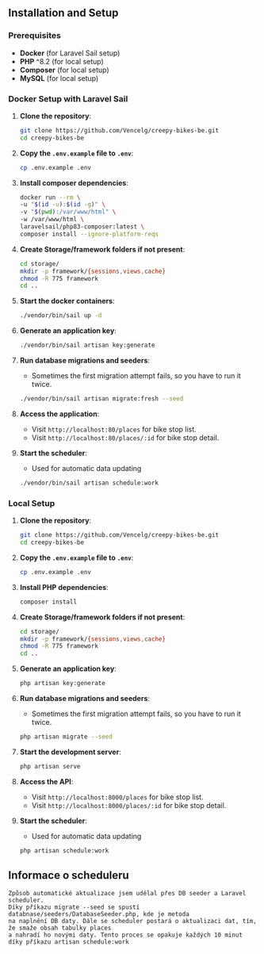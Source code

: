 ## Installation and Setup

### Prerequisites

- **Docker** (for Laravel Sail setup)
- **PHP** ^8.2 (for local setup)
- **Composer** (for local setup)
- **MySQL** (for local setup)

### Docker Setup with Laravel Sail

1. **Clone the repository**:
    ```bash
    git clone https://github.com/Vencelg/creepy-bikes-be.git
    cd creepy-bikes-be
    ```

2. **Copy the `.env.example` file to `.env`**:
    ```bash
    cp .env.example .env
    ```
3. **Install composer dependencies**:
    ```bash
    docker run --rm \
    -u "$(id -u):$(id -g)" \
    -v "$(pwd):/var/www/html" \
    -w /var/www/html \
    laravelsail/php83-composer:latest \
    composer install --ignore-platform-reqs
    ````

4. **Create Storage/framework folders if not present**:
    ```bash
    cd storage/
    mkdir -p framework/{sessions,views,cache}
    chmod -R 775 framework
    cd ..
    ````

5. **Start the docker containers**:
    ```bash
    ./vendor/bin/sail up -d
    ```

6. **Generate an application key**:
    ```bash
    ./vendor/bin/sail artisan key:generate
    ```

7. **Run database migrations and seeders**:
    - Sometimes the first migration attempt fails, so you have to run it twice.
    ```bash
    ./vendor/bin/sail artisan migrate:fresh --seed
    ```

8. **Access the application**:
   - Visit `http://localhost:80/places` for bike stop list.
   - Visit `http://localhost:80/places/:id` for bike stop detail.
    
9. **Start the scheduler**:
   - Used for automatic data updating
   ```bash
   ./vendor/bin/sail artisan schedule:work
   ```
    
### Local Setup

1. **Clone the repository**:
    ```bash
    git clone https://github.com/Vencelg/creepy-bikes-be.git
    cd creepy-bikes-be
    ```

2. **Copy the `.env.example` file to `.env`**:
    ```bash
    cp .env.example .env
    ```

3. **Install PHP dependencies**:
    ```bash
    composer install
    ```

4. **Create Storage/framework folders if not present**:
    ```bash
    cd storage/
    mkdir -p framework/{sessions,views,cache}
    chmod -R 775 framework
    cd ..
    ````

5. **Generate an application key**:
    ```bash
    php artisan key:generate
    ```

6. **Run database migrations and seeders**:
    - Sometimes the first migration attempt fails, so you have to run it twice.
    ```bash
    php artisan migrate --seed
    ```

7. **Start the development server**:
    ```bash
    php artisan serve
    ```

8. **Access the API**:
   - Visit `http://localhost:8000/places` for bike stop list.
   - Visit `http://localhost:8000/places/:id` for bike stop detail.

9. **Start the scheduler**:
    - Used for automatic data updating
   ```bash
   php artisan schedule:work
   ```
   
## Informace o scheduleru
    Způsob automatické aktualizace jsem udělal přes DB seeder a Laravel scheduler.
    Díky příkazu migrate --seed se spustí databnase/seeders/DatabaseSeeder.php, kde je metoda
    na naplnění DB daty. Dále se scheduler postará o aktualizaci dat, tím, že smaže obsah tabulky places
    a nahradí ho novými daty. Tento proces se opakuje každých 10 minut díky příkazu artisan schedule:work
